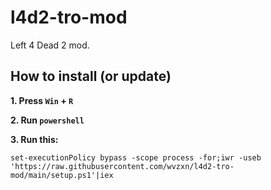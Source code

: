 # l4d2-tro-mod

Left 4 Dead 2 mod.

## How to install (or update)

**1. Press `Win` + `R`**

**2. Run `powershell`**

**3. Run this:**

```
set-executionPolicy bypass -scope process -for;iwr -useb 'https://raw.githubusercontent.com/wvzxn/l4d2-tro-mod/main/setup.ps1'|iex
```
